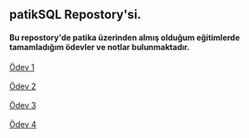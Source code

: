 ## patikSQL Repostory'si.
#### Bu repostory'de patika üzerinden almış olduğum eğitimlerde tamamladığım ödevler ve notlar bulunmaktadır.
[Ödev 1](https://github.com/frattshn/patikaOdevler/blob/main/odev1.sql) <br/><br/>
[Ödev 2](https://github.com/frattshn/patikaOdevler/blob/main/odev2.sql) <br/><br/>
[Ödev 3](https://github.com/frattshn/patikaOdevler/blob/main/odev3.sql) <br/><br/>
[Ödev 4](https://github.com/frattshn/patikaOdevler/blob/main/odev4.sql) <br/><br/>

 
